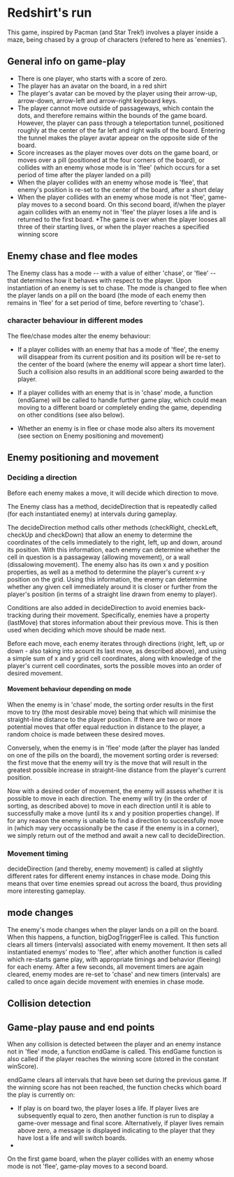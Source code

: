 

# Redshirt's run

This game, inspired by Pacman (and Star Trek!) involves a player inside a maze, being chased by a group of characters (refered to here as 'enemies').


## General info on game-play

* There is one player, who starts with a score of zero. 
* The player has an avatar on the board, in a red shirt
* The player's avatar can be moved by the player using their arrow-up, arrow-down, arrow-left and arrow-right keyboard keys.
* The player cannot move outside of passageways, which contain the dots, and therefore remains within the bounds of the game board. However, the player can pass through a teleportation tunnel, positioned roughly at the center of the far left and right walls of the board. Entering the tunnel makes the player avatar appear on the opposite side of the board.
* Score increases as the player moves over dots on the game board, or moves over a pill (positioned at the four corners of the board), or collides with an enemy whose mode is in 'flee' (which occurs for a set period of time after the player landed on a pill)
* When the player collides with an enemy whose mode is 'flee', that enemy's position is re-set to the center of the board, after a short delay
* When the player collides with an enemy whose mode is not 'flee', game-play moves to a second board. On this second board, if/when the player again collides with an enemy not in 'flee' the player loses a life and is returned to the first board.
*The game is over when the player looses all three of their starting lives, or when the player reaches a specified winning score


## Enemy chase and flee modes

The Enemy class has a mode -- with a value of either 'chase', or 'flee' -- that determines how it behaves with respect to the player. Upon instantiation of an enemy is set to chase. The mode is changed to flee when the player lands on a pill on the board (the mode of each enemy then remains in 'flee' for a set period of time, before reverting to 'chase').

### character behaviour in different modes

The flee/chase modes alter the enemy behaviour:  

* If a player collides with an enemy that has a mode of 'flee', the enemy will disappear from its current position and its position will be re-set to the center of the board (where the enemy will appear a short time later). Such a collision also results in an additional score being awarded to the player.

* If a player collides with an enemy that is in 'chase' mode, a function (endGame) will be called to handle further game play, which could mean moving to a different board or completely ending the game, depending on other conditions (see also below).

* Whether an enemy is in flee or chase mode also alters its movement (see section on Enemy positioning and movement)



## Enemy positioning and movement

### Deciding a direction

Before each enemy makes a move, it will decide which direction to move.  

The Enemy class has a method, decideDirection that is repeatedly called (for each instantiated enemy) at intervals during gameplay. 

The decideDirection method calls other methods (checkRight, checkLeft, checkUp and checkDown) that allow an enemy to determine the coordinates of the cells immediately to the right, left, up and down, around its position. With this information, each enemy can determine whether the cell in question is a passageway (allowing movement), or a wall (dissalowing movement). The enemy also has its own x and y position properties, as well as a method to determine the player's current x-y position on the grid. Using this information, the enemy can determine whether any given cell immediately around it is closer or further from the player's position (in terms of a straight line drawn from enemy to player).

Conditions are also added in decideDirection to avoid enemies back-tracking during their movement. Specifically, enemies have a property (lastMove) that stores information about their previous move. This is then used when deciding which move should be made next.

Before each move, each enemy iterates through directions (right, left, up or down - also taking into acount its last move, as described above), and using a simple sum of x and y grid cell coordinates, along with knowledge of the player's current cell coordinates, sorts the possible moves into an order of desired movement. 

#### Movement behaviour depending on mode
When the enemy is in 'chase' mode, the sorting order results in the first move to try (the most desirable move) being that which will minimise the straight-line distance to the player position. If there are two or more potential moves that offer equal reduction in distance to the player, a random choice is made between these desired moves.

Conversely, when the enemy is in 'flee' mode (after the player has landed on one of the pills on the board), the movement sorting order is reversed: the first move that the enemy will try is the move that will result in the greatest possible increase in straight-line distance from the player's current position.

Now with a desired order of movement, the enemy will assess whether it is possible to move in each direction. The enemy will try (in the order of sorting, as described above) to move in each direction until it is able to successfully make a move (until its x and y position properties change). If for any reason the enemy is unable to find a direction to successfully move in (which may very occassionally be the case if the enemy is in a corner), we simply return out of the method and await a new call to decideDirection.

### Movement timing
decideDirection (and thereby, enemy movement) is called at slightly different rates for different enemy instances in chase mode. Doing this means that over time enemies spread out across the board, thus providing more interesting gameplay.


##  mode changes
The enemy's mode changes when the player lands on a pill on the board.
When this happens, a function, bigDogTriggerFlee is called. This function clears all timers (intervals) associated with enemy movement. It then sets all instantiated enemys' modes to 'flee', after which another function is called which re-starts game play, with appropriate timings and behavior (fleeing) for each enemy. After a few seconds, all movement timers are again cleared, enemy modes are re-set to 'chase' and new timers (intervals) are called to once again decide movement with enemies in chase mode.

## Collision detection

## Game-play pause and end points
When any collision is detected between the player and an enemy instance not in 'flee' mode, a function endGame is called. This endGame function is also called if the player reaches the winning score (stored in the constant winScore). 

endGame clears all intervals that have been set during the previous game. If the winning score has not been reached, the function checks which board the play is currently on:
*  If play is on board two, the player loses a life. If player lives are subsequently equal to zero, then another function is run to display a game-over message and final score. Alternatively, if player lives remain above zero, a message is displayed indicating to the player that they have lost a life and will switch boards. 
*  

On the first game board, when the player collides with an enemy whose mode is not 'flee', game-play moves to a second board.